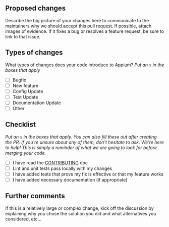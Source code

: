 ## Proposed changes
Describe the big picture of your changes here to communicate to the maintainers why we should accept this pull request. If possible, attach images of evidence. If it fixes a bug or resolves a feature request, be sure to link to that issue.

## Types of changes
What types of changes does your code introduce to Appium?
_Put an `x` in the boxes that apply_

- [ ] Bugfix
- [ ] New feature
- [ ] Config Update
- [ ] Test Update
- [ ] Documentation Update
- [ ] Other

## Checklist
_Put an `x` in the boxes that apply. You can also fill these out after creating the PR. If you're unsure about any of them, don't hesitate to ask. We're here to help! This is simply a reminder of what we are going to look for before merging your code._

- [ ] I have read the [CONTRIBUTING](https://github.com/brunohjs/rasa-model-report/blob/main/CONTRIBUTING.md) doc
- [ ] Lint and unit tests pass locally with my changes
- [ ] I have added tests that prove my fix is effective or that my feature works
- [ ] I have added necessary documentation (if appropriate)

## Further comments
If this is a relatively large or complex change, kick off the discussion by explaining why you chose the solution you did and what alternatives you considered, etc...
